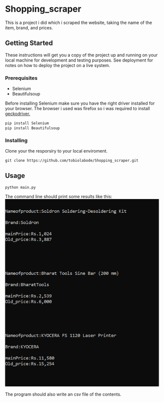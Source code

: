 # Shopping_scraper
This is a project i did which i scraped the website, taking the name of the item, brand, and prices. 

## Getting Started

These instructions will get you a copy of the project up and running on your local machine for development and testing purposes. See deployment for notes on how to deploy the project on a live system.

### Prerequisites

* Selenium
* Beautifulsoup 

Before installing Selenium make sure you have the right driver installed for your browser.
The browser i used was firefox so i was required to install [geckodriver.](https://github.com/mozilla/geckodriver/releases) 

```
pip install Selenium
pip install Beautifulsoup
```


### Installing
Clone your the resporsiry to your local enviroment.

```
git clone https://github.com/tobiolabode/Shopping_scraper.git
```

## Usage 

```
python main.py
```
The command line should print some results like this:
![alt text](https://github.com/tobiolabode/Shopping_scraper/blob/master/Commard-propmt.PNG)

The program should also write an csv file of the contents.




